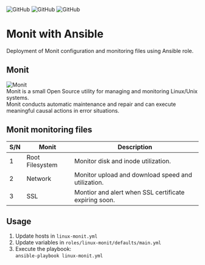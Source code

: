 ![GitHub](https://img.shields.io/github/license/d3athkai/MOTD-Login-Banner-for-Linux?style=plastic) ![GitHub](https://img.shields.io/badge/Python-2.7+-green?style=plastic) ![GitHub](https://img.shields.io/badge/Ansible-2.9+-blue?style=plastic) 

# Monit with Ansible
Deployment of Monit configuration and monitoring files using Ansible role.

## Monit
![Monit](https://mmonit.com/monit/img/logo.png)  
Monit is a small Open Source utility for managing and monitoring Linux/Unix systems.  
Monit conducts automatic maintenance and repair and can execute meaningful causal actions in error situations.  
  
## Monit monitoring files
| S/N  | Monit  | Description  |
| ------------- | ------------- | ------------- |
| 1 | Root Filesystem | Monitor disk and inode utilization. |
| 2 | Network | Monitor upload and download speed and utilization. |
| 3 | SSL | Montior and alert when SSL certificate expiring soon. |
  
## Usage
1. Update hosts in `linux-monit.yml`  
2. Update variables in `roles/linux-monit/defaults/main.yml`  
3. Execute the playbook:<br>`ansible-playbook linux-monit.yml` 
  
